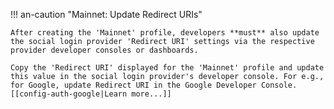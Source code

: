 !!! an-caution "Mainnet: Update Redirect URIs"

    After creating the 'Mainnet' profile, developers **must** also update the social login provider 'Redirect URI' settings via the respective provider developer consoles or dashboards. 

    Copy the 'Redirect URI' displayed for the 'Mainnet' profile and update this value in the social login provider's developer console. For e.g., for Google, update Redirect URI in the Google Developer Console. [[config-auth-google|Learn more...]]
